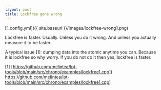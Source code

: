 ```yaml
---
layout: post
title: Lockfree gone wrong 
---
```


![_config.yml]({{ site.baseurl }}/images/lockfree-wrong1.png)

Lockfree is faster. Usually. Unless you do it wrong. And unless you 
actually measure it to be faster. 

A typical issue [1]: dumping data into the atomic anytime you can. Because 
it is lockfree so why worry. If you do not do it then yes, lockfree is faster.

[1] [https://github.com/melintea/lpt-tools/blob/main/src/chrono/examples/lockfree1.cpp]( https://github.com/melintea/lpt-tools/blob/main/src/chrono/examples/lockfree1.cpp)
